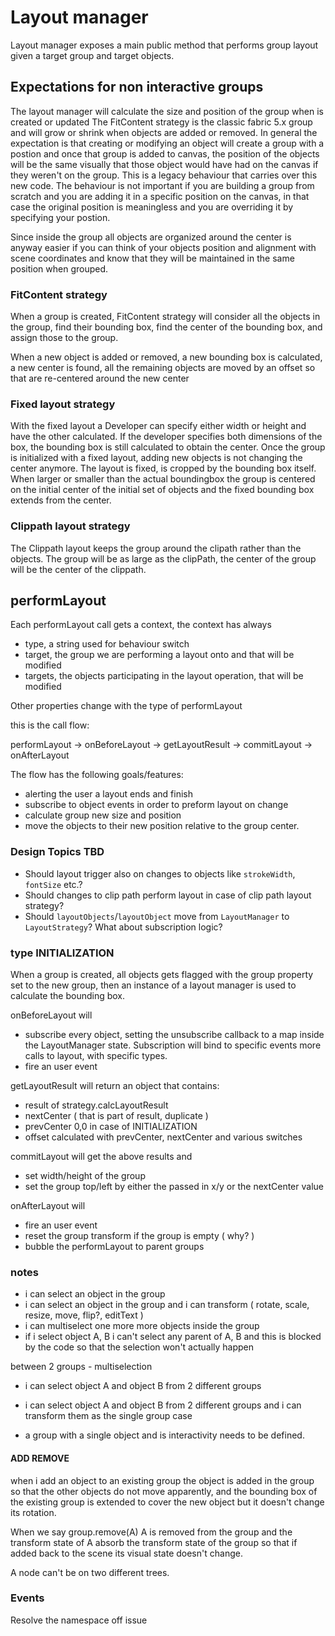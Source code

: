 # Layout manager

Layout manager exposes a main public method that performs group layout given a target group and target objects.

## Expectations for non interactive groups

The layout manager will calculate the size and position of the group when is created or updated
The FitContent strategy is the classic fabric 5.x group and will grow or shrink when objects are added or removed.
In general the expectation is that creating or modifying an object will create a group with a postion and once that group is added to canvas, the position of the objects will be the same visually that those object would have had on the canvas if they weren't on the group.
This is a legacy behaviour that carries over this new code.
The behaviour is not important if you are building a group from scratch and you are adding it in a specific position on the canvas, in that case the original position is meaningless and you are overriding it by specifying your postion.

Since inside the group all objects are organized around the center is anyway easier if you can think of your objects position and alignment with scene coordinates and know that they will be maintained in the same position when grouped.

### FitContent strategy

When a group is created, FitContent strategy will consider all the objects in the group, find their bounding box, find the center of the bounding box, and assign those to the group.

When a new object is added or removed, a new bounding box is calculated, a new center is found, all the remaining objects are moved by an offset so that are re-centered around the new center

### Fixed layout strategy

With the fixed layout a Developer can specify either width or height and have the other calculated.
If the developer specifies both dimensions of the box, the bounding box is still calculated to obtain the center.
Once the group is initialized with a fixed layout, adding new objects is not changing the center anymore.
The layout is fixed, is cropped by the bounding box itself.
When larger or smaller than the actual boundingbox the group is centered on the initial center of the initial set of objects and the fixed bounding box extends from the center.

### Clippath layout strategy

The Clippath layout keeps the group around the clipath rather than the objects. The group will be as large as the clipPath, the center of the group will be the center of the clippath.

## performLayout

Each performLayout call gets a context, the context has always

- type, a string used for behaviour switch
- target, the group we are performing a layout onto and that will be modified
- targets, the objects participating in the layout operation, that will be modified

Other properties change with the type of performLayout

this is the call flow:

performLayout -> onBeforeLayout -> getLayoutResult -> commitLayout -> onAfterLayout

The flow has the following goals/features:

- alerting the user a layout ends and finish
- subscribe to object events in order to preform layout on change
- calculate group new size and position
- move the objects to their new position relative to the group center.

### Design Topics TBD

- Should layout trigger also on changes to objects like `strokeWidth`, `fontSize` etc.?
- Should changes to clip path perform layout in case of clip path layout strategy?
- Should `layoutObjects`/`layoutObject` move from `LayoutManager` to `LayoutStrategy`? What about subscription logic?

### type INITIALIZATION

When a group is created, all objects gets flagged with the group property set to the new group, then an instance of a layout manager is used to calculate the bounding box.

onBeforeLayout will

- subscribe every object, setting the unsubscribe callback to a map inside the LayoutManager state.
  Subscription will bind to specific events more calls to layout, with specific types.
- fire an user event

getLayoutResult will return an object that contains:

- result of strategy.calcLayoutResult
- nextCenter ( that is part of result, duplicate )
- prevCenter 0,0 in case of INITIALIZATION
- offset calculated with prevCenter, nextCenter and various switches

commitLayout will get the above results and

- set width/height of the group
- set the group top/left by either the passed in x/y or the nextCenter value

onAfterLayout will

- fire an user event
- reset the group transform if the group is empty ( why? )
- bubble the performLayout to parent groups

### notes

- i can select an object in the group
- i can select an object in the group and i can transform ( rotate, scale, resize, move, flip?, editText )
- i can multiselect one more more objects inside the group
- if i select object A, B i can't select any parent of A, B and this is blocked by the code so that the selection won't actually happen

between 2 groups - multiselection

- i can select object A and object B from 2 different groups
- i can select object A and object B from 2 different groups and i can transform them as the single group case

- a group with a single object and is interactivity needs to be defined.

#### ADD REMOVE

when i add an object to an existing group the object is added in the group so that the other objects do not move apparently, and the bounding box of the existing group is extended to cover the new object but it doesn't change its rotation.

When we say group.remove(A) A is removed from the group and the transform state of A absorb the transform state of the group so that if added back to the scene its visual state doesn't change.

A node can't be on two different trees.

### Events

Resolve the namespace off issue
